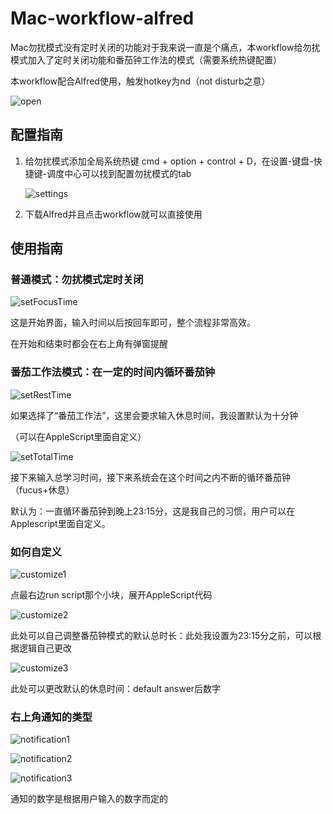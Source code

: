 # Mac-workflow-alfred

Mac勿扰模式没有定时关闭的功能对于我来说一直是个痛点，本workflow给勿扰模式加入了定时关闭功能和番茄钟工作法的模式（需要系统热键配置）

本workflow配合Alfred使用，触发hotkey为nd（not disturb之意）

![open](https://github.com/max-yeah/Mac-workflow-alfred/blob/master/picture/open.png)


## 配置指南

1. 给勿扰模式添加全局系统热键 cmd + option + control + D，在设置-键盘-快捷键-调度中心可以找到配置勿扰模式的tab

   ![settings](https://github.com/max-yeah/Mac-workflow-alfred/blob/master/picture/settings.png)

2. 下载Alfred并且点击workflow就可以直接使用





## 使用指南

### 普通模式：勿扰模式定时关闭

![setFocusTime](https://github.com/max-yeah/Mac-workflow-alfred/blob/master/picture/setFocusTime.png)

这是开始界面，输入时间以后按回车即可，整个流程非常高效。

在开始和结束时都会在右上角有弹窗提醒





### 番茄工作法模式：在一定的时间内循环番茄钟

![setRestTime](https://github.com/max-yeah/Mac-workflow-alfred/blob/master/picture/setRestTime.png)

如果选择了“番茄工作法”，这里会要求输入休息时间，我设置默认为十分钟

（可以在AppleScript里面自定义）

![setTotalTime](https://github.com/max-yeah/Mac-workflow-alfred/blob/master/picture/setTotalTime.png)

接下来输入总学习时间，接下来系统会在这个时间之内不断的循环番茄钟（fucus+休息）

默认为：一直循环番茄钟到晚上23:15分，这是我自己的习惯，用户可以在Applescript里面自定义。





### 如何自定义

![customize1](https://github.com/max-yeah/Mac-workflow-alfred/blob/master/picture/customize1.png)

点最右边run script那个小块，展开AppleScript代码

![customize2](https://github.com/max-yeah/Mac-workflow-alfred/blob/master/picture/customize2.png)

此处可以自己调整番茄钟模式的默认总时长：此处我设置为23:15分之前，可以根据逻辑自己更改

![customize3](https://github.com/max-yeah/Mac-workflow-alfred/blob/master/picture/customize3.png)

此处可以更改默认的休息时间：default answer后数字





### 右上角通知的类型

![notification1](https://github.com/max-yeah/Mac-workflow-alfred/blob/master/picture/notification1.png)

![notification2](https://github.com/max-yeah/Mac-workflow-alfred/blob/master/picture/notification2.png)

![notification3](https://github.com/max-yeah/Mac-workflow-alfred/blob/master/picture/notification3.png)

通知的数字是根据用户输入的数字而定的
